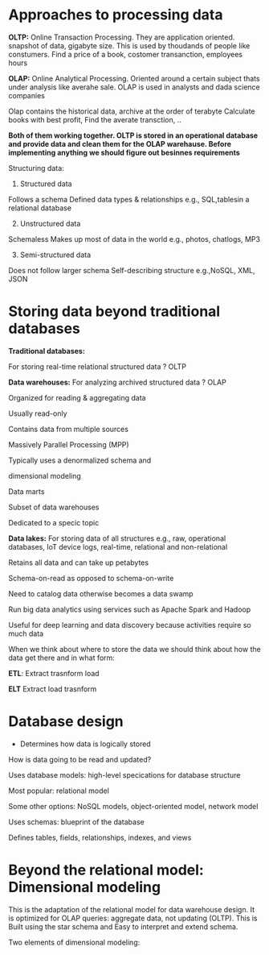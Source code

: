 # Approaches to processing data

<b>OLTP:</b> 
Online Transaction Processing.  They are application oriented. 
snapshot of data, gigabyte size. This is used by thoudands of people like constumers.
Find a price of a book, costomer transanction, employees hours 

<b>OLAP:</b> 
Online Analytical Processing. Oriented around a certain subject thats under analysis like averahe sale.
OLAP is used in analysts and dada science companies

Olap contains the historical data, archive at the order of terabyte
Calculate books with best profit, Find the averate transction, .. 

<b>Both of them working together. OLTP is stored in an operational database and provide data and clean them for the OLAP warehause. </b>
<b>Before implementing anything we should figure out besinnes requirements</b>




Structuring data:

1. Structured data

Follows a schema
Defined data types & relationships
e.g., SQL,tablesin a relational database



2. Unstructured data

Schemaless
Makes up most of data in the world
e.g., photos, chatlogs, MP3


3. Semi-structured data

Does not follow larger schema
Self-describing structure
e.g.,NoSQL, XML, JSON







# Storing data beyond traditional databases


<b>Traditional databases:</b>

For storing real-time relational structured data ? OLTP

<b>Data warehouses:</b>
For analyzing archived structured data ? OLAP

Organized for reading & aggregating data

Usually read-only

Contains data from multiple sources

Massively Parallel Processing (MPP)

Typically uses a denormalized schema and

dimensional modeling

Data marts

Subset of data warehouses

Dedicated to a specic topic


<b>Data lakes:</b>
For storing data of all structures e.g., raw, operational databases, IoT device logs, real-time, relational and non-relational

Retains all data and can take up petabytes

Schema-on-read as opposed to schema-on-write

Need to catalog data otherwise becomes a data swamp

Run big data analytics using services such as Apache Spark and Hadoop

Useful for deep learning and data discovery because activities require so much data


When we think about where to store the data we should think about how the data get there and in what form:

<b>ETL</b>: Extract trasnform load


<b>ELT</b> Extract  load trasnform



# Database design
- Determines how data is logically stored

How is data going to be read and updated?

Uses database models: high-level specications for database structure

Most popular: relational model

Some other options: NoSQL models, object-oriented model, network model

Uses schemas: blueprint of the database

Defines tables, fields, relationships, indexes, and views



# Beyond the relational model: Dimensional modeling


This is the adaptation of the relational model for data warehouse design. It is optimized for OLAP queries: aggregate data, not updating (OLTP). This is Built using the star schema and Easy to interpret and extend schema.

Two elements of dimensional modeling:
